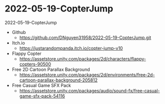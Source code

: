 # 2022-05-19-CopterJump
2022-05-19-CopterJump
- Github
	- https://github.com/DNguyen31958/2022-05-19-CopterJump.git
- Itch.io
	- https://justarandompanda.itch.io/copter-jump-v10
- Flappy Copter
	- https://assetstore.unity.com/packages/2d/characters/flappy-copters-90500
- Free 2D Cartoon Parallax Background
	- https://assetstore.unity.com/packages/2d/environments/free-2d-cartoon-parallax-background-205812
- Free Casual Game SFX Pack
	- https://assetstore.unity.com/packages/audio/sound-fx/free-casual-game-sfx-pack-54116
